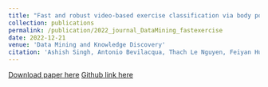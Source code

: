 ```yaml
---
title: "Fast and robust video-based exercise classification via body pose tracking and scalable multivariate time series classifiers"
collection: publications
permalink: /publication/2022_journal_DataMining_fastexercise
date: 2022-12-21
venue: 'Data Mining and Knowledge Discovery'
citation: 'Ashish Singh, Antonio Bevilacqua, Thach Le Nguyen, Feiyan Hu, Kevin McGuinness, Martin O’Reilly, Darragh Whelan, Brian Caulfield & Georgiana Ifrim. &quot;Fast and robust video-based exercise classification via body pose tracking and scalable multivariate time series classifiers.&quot; <i>Data Mining and Knowledge Discovery (2022)</i>. '
---
```

<!--- This paper is about the number 1. The number 2 is left for future work.-->
[Download paper here](https://arxiv.org/pdf/2210.00507.pdf)
[Github link here](https://github.com/mlgig/BodyMTS_2021)

<!--- Recommended citation: Your Name, You. (2009). "Paper Title Number 1." <i>Journal 1</i>. 1(1) .-->
